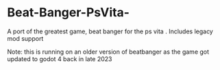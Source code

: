 # Beat-Banger-PsVita-
A port of the greatest game, beat banger for the ps vita . Includes legacy mod support

Note: this is running on an older version of beatbanger as the game got updated to godot 4 back in late 2023

